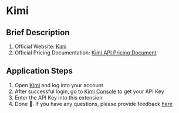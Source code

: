 # Kimi

## Brief Description

1. Official Website: [Kimi](https://platform.moonshot.cn/)
2. Official Pricing Documentation: [Kimi API Pricing Document](https://platform.moonshot.cn/docs/pricing/chat#%E8%AE%A1%E8%B4%B9%E5%9F%BA%E6%9C%AC%E6%A6%82%E5%BF%B5)

## Application Steps

1. Open [Kimi](https://platform.moonshot.cn/console/api-keys) and log into your account
2. After successful login, go to [Kimi Console](https://platform.moonshot.cn/console/api-keys) to get your API Key
3. Enter the API Key into this extension
4. Done 🎉. If you have any questions, please provide feedback [here](https://github.com/immersive-translate/immersive-translate/issues/137)